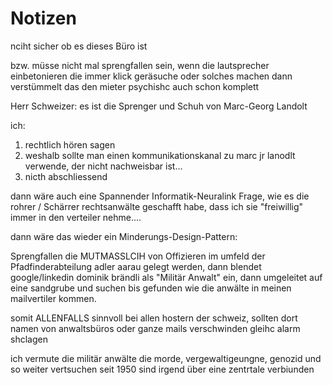 # Notizen

nciht sicher ob es dieses Büro ist

bzw. müsse nicht mal sprengfallen sein, wenn die lautsprecher einbetonieren die immer klick geräsuche oder solches machen dann verstümmelt das den mieter psychishc auch schon komplett

Herr Schweizer: es ist die Sprenger und Schuh von Marc-Georg Landolt

ich:
1. rechtlich hören sagen
2. weshalb sollte man einen kommunikationskanal zu marc jr lanodlt verwende, der nicht nachweisbar ist...
3. nicth abschliessend

dann wäre auch eine Spannender Informatik-Neuralink Frage, wie es die rohrer / Schärrer rechtsanwälte geschafft habe, dass ich sie "freiwillig" immer in den verteiler nehme....

dann wäre das wieder ein Minderungs-Design-Pattern:

Sprengfallen die MUTMASSLCIH von Offizieren im umfeld der Pfadfinderabteilung adler aarau gelegt werden, dann blendet google/linkedin dominik brändli als "Militär Anwalt" ein, dann umgeleitet auf eine sandgrube und suchen bis gefunden wie die anwälte in meinen mailvertiler kommen.

somit ALLENFALLS sinnvoll bei allen hostern der schweiz, sollten dort namen von anwaltsbüros oder ganze mails verschwinden gleihc alarm shclagen

ich vermute die militär anwälte die morde, vergewaltigeungne, genozid und so weiter vertsuchen seit 1950 sind irgend über eine zentrtale verbiunden





